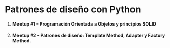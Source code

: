 # Patrones de diseño con Python

1. #### Meetup #1 - Programación Orientada a Objetos y principios SOLID

1. #### Meetup #2 - Patrones de diseño: Template Method, Adapter y Factory Method.
